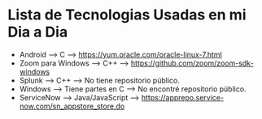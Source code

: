 # Lista de Tecnologias Usadas en mi Dia a Dia

* Android --> C --> https://yum.oracle.com/oracle-linux-7.html
* Zoom para Windows --> C++ --> https://github.com/zoom/zoom-sdk-windows
* Splunk --> C++ --> No tiene repositorio público.
* Windows --> Tiene partes en C --> No encontré repositorio público.
* ServiceNow --> Java/JavaScript --> https://apprepo.service-now.com/sn_appstore_store.do
